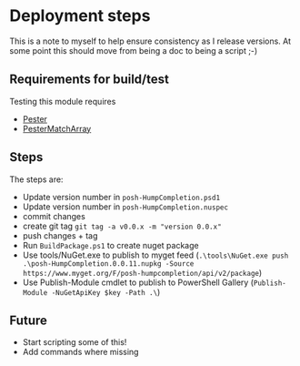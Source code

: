 # Deployment steps
This is a note to myself to help ensure consistency as I release versions. At some point this should move from being a doc to being a script ;-)

## Requirements for build/test
Testing this module requires
* [Pester](https://github.com/pester/pester) 
* [PesterMatchArray](https://github.com/stuartleeks/PesterMatchArray) 


## Steps
The steps are:
* Update version number in `posh-HumpCompletion.psd1`
* Update version number in `posh-HumpCompletion.nuspec`
* commit changes
* create git tag `git tag -a v0.0.x -m "version 0.0.x"`
* push changes + tag
* Run `BuildPackage.ps1` to create nuget package
* Use tools/NuGet.exe to publish to myget feed (`.\tools\NuGet.exe push .\posh-HumpCompletion.0.0.11.nupkg -Source https://www.myget.org/F/posh-humpcompletion/api/v2/package`)
* Use Publish-Module cmdlet to publish to PowerShell Gallery (`Publish-Module -NuGetApiKey $key -Path .\`)

## Future
* Start scripting some of this!
* Add commands where missing